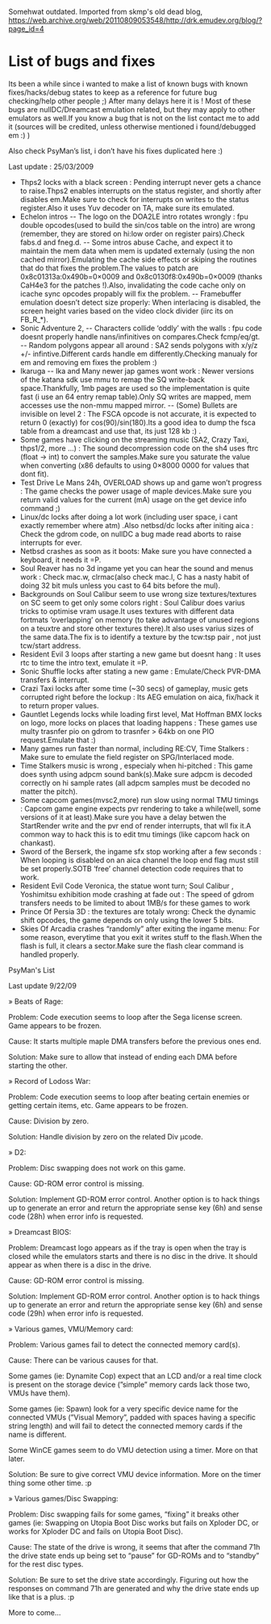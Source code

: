 Somehwat outdated. Imported from skmp's old dead blog, https://web.archive.org/web/20110809053548/http://drk.emudev.org/blog/?page_id=4

List of bugs and fixes
====

Its been a while since i wanted to make a list of known bugs with known fixes/hacks/debug states to keep as a reference for future bug checking/help other people  ;) After many delays here it is ! Most of these bugs are nullDC/Dreamcast emulation related, but they may apply to other emulators as well.If you know a bug that is not on the list contact me to add it (sources will be credited, unless otherwise mentioned i found/debugged em :) )

Also check PsyMan’s list, i don’t have his fixes duplicated here :)

Last update : 25/03/2009

- Thps2 locks with a black screen : Pending interrupt never gets a chance to raise.Thps2 enables interrupts on the status register, and shortly after disables em.Make sure to check for interrupts on writes to the status register.Also it uses Yuv decoder on TA, make sure its emulated.
- Echelon intros
-- The logo on the DOA2LE intro rotates wrongly : fpu double opcodes(used to build the sin/cos table on the intro) are wrong (remember, they are stored on hi:low order on register pairs).Check fabs.d and fneg.d.
-- Some intros abuse Cache, and expect it to maintain the mem data when mem is updated externaly (using the non cached mirror).Emulating the cache side effects or skiping the routines that do that fixes the problem.The values to patch are 0x8c01313a:0x490b=0×0009 and 0x8c0130f8:0x490b=0×0009 (thanks CaH4e3 for the patches !).Also, invalidating the code cache only on icache sync opcodes propably will fix the problem.
-- Framebuffer emulation doesn’t detect size properly: When interlacing is disabled, the screen height varies based on the video clock divider (iirc its on FB_R_*).
- Sonic Adventure 2,
-- Characters collide ‘oddly’ with the walls : fpu code doesnt properly handle nans/infinitives on compares.Check fcmp/eq/gt.
-- Random polygons appear all around : SA2 sends polygons with x/y/z +/- infintive.Different cards handle em differently.Checking manualy for em and removing em fixes the problem :)
- Ikaruga
-- Ika and Many newer jap games wont work : Newer versions of the katana sdk use mmu to remap the SQ write-back space.Thankfully, 1mb pages are used so the implementation is quite fast (i use an 64 entry remap table).Only SQ writes are mapped, mem accesses use the non-mmu mapped mirror.
-- (Some) Bullets are invisible on level 2 : The FSCA opcode is not accurate, it is expected to return 0 (exactly) for cos(90)/sin(180).Its a good idea to dump the fsca table from a dreamcast and use that, its just 128 kb :) .
- Some games have clicking on the streaming music (SA2, Crazy Taxi, thps1/2, more …) : The sound decompression code on the sh4 uses ftrc (float -> int) to convert the samples.Make sure you saturate the value when converting (x86 defaults to using 0×8000 0000 for values that dont fit).
- Test Drive Le Mans 24h, OVERLOAD shows up and game won’t progress : The game checks the power usage of maple devices.Make sure you return valid values for the current (mA) usage on the get device info command ;)
- Linux/dc locks after doing a lot work (including user space, i cant exactly remember where atm) .Also netbsd/dc locks after initing aica : Check the gdrom code, on nullDC a bug made read aborts to raise interrupts for ever.
- Netbsd crashes as soon as it boots: Make sure you have connected a keyboard, it needs it =P.
- Soul Reaver has no 3d ingame yet you can hear the sound and menus work : Check mac.w, clrmac(also check mac.l, C has a nasty habit of doing 32 bit muls unless you cast to 64 bits before the mul).
- Backgrounds on Soul Calibur seem to use wrong size textures/textures on SC seem to get only some colors right : Soul Calibur does varius tricks to optimise vram usage.It uses textures with different data fortmats ‘overlapping’ on memory (to take advantage of unused regions on a teuxtre and store other textures there).It also uses varius sizes of the same data.The fix is to identify a texture by the tcw:tsp pair , not just tcw/start address.
- Resident Evil 3 loops after starting a new game but doesnt hang : It uses rtc to time the intro text, emulate it =P.
- Sonic Shuffle locks after stating a new game : Emulate/Check PVR-DMA transfers & interrupt.
- Crazi Taxi locks after some time (~30 secs) of gameplay, music gets corrupted right before the lockup : Its AEG emulation on aica, fix/hack it to return proper values.
- Gauntlet Legends locks while loading first level, Mat Hoffman BMX locks on logo, more locks on places that loading happens : These games use multy trasnfer pio on gdrom to trasnfer > 64kb on one PIO request.Emulate that :)
- Many games run faster than normal, including RE:CV, Time Stalkers : Make sure to emulate the field register on SPG/Interlaced mode.
- Time Stalkers music is wrong , especialy when hi-pitched : This game does synth using adpcm sound bank(s).Make sure adpcm is decoded correctly on hi sample rates (all adpcm samples must be decoded no matter the pitch).
- Some capcom games(mvsc2,more) run slow using normal TMU timings : Capcom game engine expects pvr rendering to take a while(well, some versions of it at least).Make sure you have a delay betwen the StartRender write and the pvr end of render interrupts, that wll fix it.A common way to hack this is to edit tmu timings (like capcom hack on chankast).
- Sword of the Berserk, the ingame sfx stop working after a few seconds : When looping is disabled on an aica channel the loop end flag must still be set properly.SOTB ‘free’ channel detection code requires that to work.
- Resident Evil Code Veronica, the statue wont turn; Soul Calibur , Yoshimitsu exhibition mode crashing at fade out : The speed of gdrom transfers needs to be limited to about 1MB/s for these games to work
- Prince Of Persia 3D : the textures are totaly wrong: Check the dynamic shift opcodes, the game depends on only using the lower 5 bits.
- Skies Of Arcadia crashes “randomly” after exiting the ingame menu: For some reason, everytime that you exit it writes stuff to the flash.When the flash is full, it clears a sector.Make sure the flash clear command is handled properly.


PsyMan's List

Last update 9/22/09

» Beats of Rage:

Problem: Code execution seems to loop after the Sega license screen. Game appears to be frozen.

Cause: It starts multiple maple DMA transfers before the previous ones end.

Solution: Make sure to allow that instead of ending each DMA before starting the other.

» Record of Lodoss War:

Problem: Code execution seems to loop after beating certain enemies or getting certain items, etc. Game appears to be frozen.

Cause: Division by zero.

Solution: Handle division by zero on the related Div μcode.

» D2:

Problem: Disc swapping does not work on this game.

Cause: GD-ROM error control is missing.

Solution: Implement GD-ROM error control. Another option is to hack things up to generate an error and return the appropriate sense key (6h) and sense code (28h) when error info is requested.

» Dreamcast BIOS:

Problem: Dreamcast logo appears as if the tray is open when the tray is closed while the emulators starts and there is no disc in the drive. It should appear as when there is a disc in the drive.

Cause: GD-ROM error control is missing.

Solution: Implement GD-ROM error control. Another option is to hack things up to generate an error and return the appropriate sense key (6h) and sense code (29h) when error info is requested.

» Various games, VMU/Memory card:

Problem: Various games fail to detect the connected memory card(s).

Cause: There can be various causes for that.

Some games (ie: Dynamite Cop) expect that an LCD and/or a real time clock is present on the storage device (”simple” memory cards lack those two, VMUs have them).

Some games (ie: Spawn) look for a very specific device name for the connected VMUs (”Visual Memory”, padded with spaces having a specific string length) and will fail to detect the connected memory cards if the name is different.

Some WinCE games seem to do VMU detection using a timer. More on that later.

Solution: Be sure to give correct VMU device information.  More on the timer thing some other time. :p

» Various games/Disc Swapping:

Problem: Disc swapping fails for some games, “fixing” it breaks other games (ie: Swapping on Utopia Boot Disc works but fails on Xploder DC, or works for Xploder DC and fails on Utopia Boot Disc).

Cause: The state of the drive is wrong, it seems that after the command 71h the drive state ends up being set to “pause” for GD-ROMs and to “standby” for the rest disc types.

Solution: Be sure to set the drive state accordingly. Figuring out how the responses on command 71h are generated and why the drive state ends up like that is a plus. :p

More to come…
